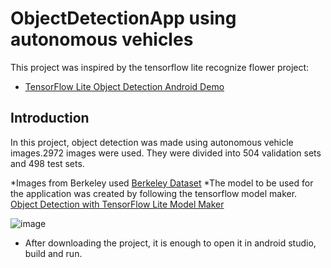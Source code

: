 # ObjectDetectionApp using autonomous vehicles

This project was inspired by the tensorflow lite recognize flower project:

* [TensorFlow Lite Object Detection Android Demo](https://github.com/tensorflow/examples/tree/master/lite/examples/object_detection/android)

## Introduction

In this project, object detection was made using autonomous vehicle images.2972 images were used. They were divided into 504 validation sets and 498 test sets.

*Images from Berkeley used [Berkeley Dataset](https://bdd-data.berkeley.edu/)
*The model to be used for the application was created by following the tensorflow model maker. [Object Detection with TensorFlow Lite Model Maker](https://www.tensorflow.org/lite/tutorials/model_maker_object_detection)

![image](https://user-images.githubusercontent.com/46873580/129888289-46562081-30ab-4d64-a3ca-aa2144d132da.png)
* After downloading the project, it is enough to open it in android studio, build and run.
